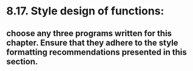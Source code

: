 # 8.17. Style design of functions:
## choose any three programs written for this chapter. Ensure that they adhere to the style formatting recommendations presented in this section.
